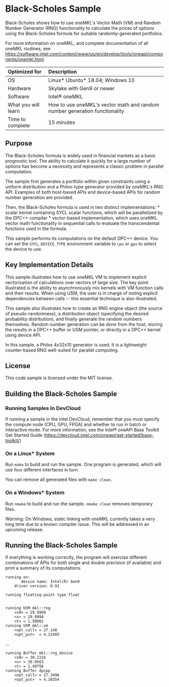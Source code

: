 # Black-Scholes Sample

Black-Scholes shows how to use oneMKL's Vector Math (VM) and Random Number Generator (RNG) functionality to calculate the prices of options using the Black-Scholes formula for suitable randomly-generated portfolios.

For more information on oneMKL, and complete documentation of all oneMKL routines, see https://software.intel.com/content/www/us/en/develop/tools/oneapi/components/onemkl.html.

| Optimized for       | Description
|:---                 |:---
| OS                  | Linux* Ubuntu* 18.04; Windows 10
| Hardware            | Skylake with Gen9 or newer
| Software            | Intel&reg; oneMKL
| What you will learn | How to use oneMKL's vector math and random number generation functionality
| Time to complete    | 15 minutes


## Purpose

The Black-Scholes formula is widely used in financial markets as a basic prognostic tool. The ability to calculate it quickly for a large number of options has become a necessity and represents a classic problem in parallel computation.

The sample first generates a portfolio within given constraints using a uniform distribution and a Philox-type generator provided by oneMKL's RNG API.
Examples of both host-based APIs and device-based APIs for random number generation are provided.

Then, the Black-Scholes formula is used in two distinct implementations:
    * scalar kernel containing SYCL scalar functions, which will be parallelized by the DPC++ compiler
    * vector-based implementation, which uses oneMKL vector math functionality in sequential calls to evaluate the transcendental functions used in the formula.

This sample performs its computations on the default DPC++ device. You can set the `SYCL_DEVICE_TYPE` environment variable to `cpu` or `gpu` to select the device to use.


## Key Implementation Details

This sample illustrates how to use oneMKL VM to implement explicit vectorization of calculations over vectors of large size. The key point illustrated is the ability to asynchronously mix kernels with VM function calls and their results. When using USM, the user is in charge of noting explicit dependencies between calls -- this essential technique is also illustrated.

This sample also illustrates how to create an RNG engine object (the source of pseudo-randomness), a distribution object (specifying the desired probability distribution), and finally generate the random numbers themselves. Random number generation can be done from the host, storing the results in a DPC++ buffer or USM pointer, or directly in a DPC++ kernel using device API.

In this sample, a Philox 4x32x10 generator is used. It is a lightweight counter-based RNG well-suited for parallel computing.


## License

This code sample is licensed under the MIT license.

## Building the Black-Scholes Sample

### Running Samples In DevCloud
If running a sample in the Intel DevCloud, remember that you must specify the compute node (CPU, GPU, FPGA) and whether to run in batch or interactive mode. For more information, see the Intel® oneAPI Base Toolkit Get Started Guide (https://devcloud.intel.com/oneapi/get-started/base-toolkit/)

### On a Linux* System
Run `make` to build and run the sample. One program is generated, which will use four different interfaces in turn.

You can remove all generated files with `make clean`.

### On a Windows* System
Run `nmake` to build and run the sample. `nmake clean` removes temporary files.

*Warning*: On Windows, static linking with oneMKL currently takes a very long time due to a known compiler issue. This will be addressed in an upcoming release.

## Running the Black-Scholes Sample
If everything is working correctly, the program will exercise different combinations of APIs for both single and double precision (if available) and print a summary of its computations.

```
running on:
       device name: Intel(R) Gen9
    driver version: 0.91

running floating-point type float


running USM mkl::rng
    <s0> = 29.9999
    <x> = 29.9994
    <t> = 1.50002
running USM mkl::vm
    <opt_call> = 27.148
    <opt_put>  = 4.12405
```
...
```
running Buffer mkl::rng_device
    <s0> = 30.2216
    <x> = 30.0563
    <t> = 1.49756
running Buffer dpcpp
    <opt_call> = 27.3496
    <opt_put>  = 4.10354
```
